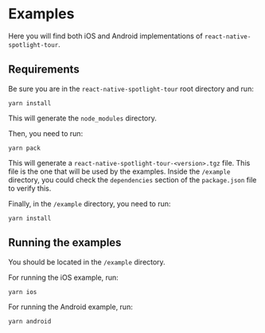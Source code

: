 # Examples
Here you will find both iOS and Android implementations of `react-native-spotlight-tour`.

## Requirements
Be sure you are in the `react-native-spotlight-tour` root directory and run:
```
yarn install
``` 
This will generate the `node_modules` directory.

Then, you need to run: 
```
yarn pack
```
This will generate a `react-native-spotlight-tour-<version>.tgz` file. This file is the one that will be used by the examples. Inside the `/example` directory, you could check the `dependencies` section of the `package.json` file to verify this.

Finally, in the `/example` directory, you need to run: 
```
yarn install
```

## Running the examples

You should be located in the `/example` directory.

For running the iOS example, run:
```
yarn ios
```

For running the Android example, run:
```
yarn android
```